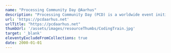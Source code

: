 ```yaml
---
name: "Processing Community Day @Aarhus"
description: "Processing Community Day (PCD) is a worldwide event initiated by The Processing Foundation, involving more than 30 international cities to organize a day event with their local communities to celebrating and exploring art, code, and diversity."
url: 'https://pcdaarhus.net'
urlTitle: "https://pcdaarhus.net"
thumbUrl: '/assets/images/resourceThumbs/CodingTrain.jpg'
target: '_blank'
eleventyExcludeFromCollections: true
date: 2000-01-01
---
```

